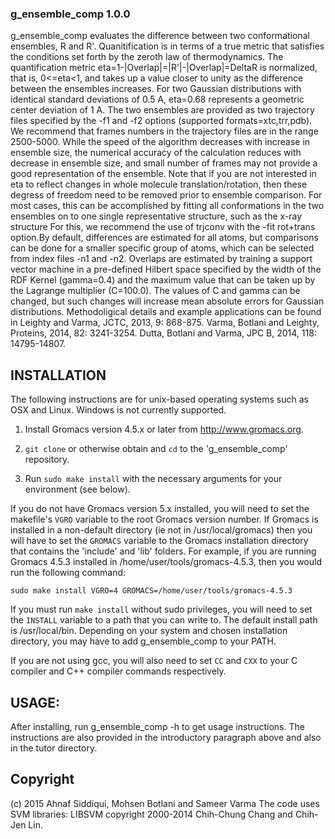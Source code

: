 ### g_ensemble_comp 1.0.0
g_ensemble_comp evaluates the difference between two conformational
ensembles, R and R'. Quanitification is in terms of a true metric that
satisfies the conditions set forth by the zeroth law of thermodynamics. The
quantification metric eta=1-|Overlap|=|R'|-|Overlap|=DeltaR is normalized,
that is, 0<=eta<1,  and takes up a value closer to unity as the difference
between the ensembles increases. For two Gaussian distributions with
identical standard deviations of 0.5 A,  eta=0.68 represents a geometric
center deviation of 1 A. The two ensembles are provided as two trajectory
files specified by the -f1 and -f2 options (supported formats=xtc,trr,pdb).
We recommend that frames numbers in the trajectory files are in the range
2500-5000. While the speed of the algorithm decreases with increase in
ensemble size, the numerical accuracy of the calculation reduces with
decrease in ensemble size,  and small number of frames may not provide a good
representation of the ensemble. Note that if you are not interested in eta to
reflect changes in whole molecule translation/rotation,  then these degress
of freedom need to be removed prior to ensemble comparison. For most cases,
this can be accomplished by fitting all conformations  in the two ensembles
on to one single representative structure, such as the x-ray structure For
this, we recommend the use of trjconv with the -fit rot+trans option.By
default, differences are estimated for all atoms, but comparisons can be done
for a smaller specific group of atoms,  which can be selected from index
files -n1 and -n2. Overlaps are estimated by training a support vector
machine in a pre-defined Hilbert space specified by the width of the RDF
Kernel (gamma=0.4) and the maximum value that can be taken up by the
Lagrange multiplier (C=100.0). The values of C and gamma can be changed, but
such changes will increase mean absolute errors for Gaussian distributions.
Methodoligical details and example applications can be found in
Leighty and Varma, JCTC, 2013, 9: 868-875.
Varma, Botlani and Leighty, Proteins, 2014, 82: 3241-3254.
Dutta, Botlani and Varma, JPC B, 2014, 118: 14795-14807.

## INSTALLATION

The following instructions are for unix-based operating systems such as OSX and Linux. Windows is not currently supported.

1. Install Gromacs version 4.5.x or later from http://www.gromacs.org.

2. `git clone` or otherwise obtain and `cd` to the 'g_ensemble_comp' repository.

3. Run `sudo make install` with the necessary arguments for your environment (see below).

If you do not have Gromacs version 5.x installed, you will need to set the makefile's `VGRO` variable to the root Gromacs version number. If Gromacs is installed in a non-default directory (ie not in /usr/local/gromacs) then you will have to set the `GROMACS` variable to the Gromacs installation directory that contains the 'include' and 'lib' folders. For example, if you are running Gromacs 4.5.3 installed in /home/user/tools/gromacs-4.5.3, then you would run the following command:

`sudo make install VGRO=4 GROMACS=/home/user/tools/gromacs-4.5.3`

If you must run `make install` without sudo privileges, you will need to set the `INSTALL` variable to a path that you can write to. 
The default install path is /usr/local/bin. Depending on your system and chosen installation directory, you may have to add g_ensemble_comp to your PATH. 

If you are not using gcc, you will also need to set `CC` and `CXX` to your C compiler and C++ compiler commands respectively.

## USAGE:

After installing, run g_ensemble_comp -h to get usage instructions. The instructions are also provided in the introductory paragraph above and also in the tutor directory.

## Copyright 
(c) 2015 Ahnaf Siddiqui, Mohsen Botlani and Sameer Varma
The code uses SVM libraries: LIBSVM copyright 2000-2014 Chih-Chung Chang and Chih-Jen Lin.

